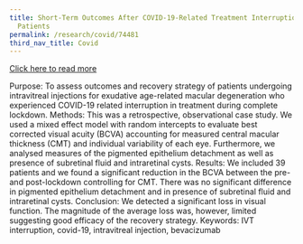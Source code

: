```yaml
---
title: Short-Term Outcomes After COVID-19-Related Treatment Interruption Among
  Patients
permalink: /research/covid/74481
third_nav_title: Covid
---
```

[Click here to read more](https://www.dovepress.com/getfile.php?fileID=74481)

Purpose: To assess outcomes and recovery strategy of patients undergoing intravitreal
injections for exudative age-related macular degeneration who experienced COVID-19
related interruption in treatment during complete lockdown.
Methods: This was a retrospective, observational case study. We used a mixed effect model
with random intercepts to evaluate best corrected visual acuity (BCVA) accounting for
measured central macular thickness (CMT) and individual variability of each eye.
Furthermore, we analysed measures of the pigmented epithelium detachment as well as
presence of subretinal fluid and intraretinal cysts.
Results: We included 39 patients and we found a significant reduction in the BCVA between
the pre- and post-lockdown controlling for CMT. There was no significant difference in
pigmented epithelium detachment and in presence of subretinal fluid and intraretinal cysts.
Conclusion: We detected a significant loss in visual function. The magnitude of the average
loss was, however, limited suggesting good efficacy of the recovery strategy.
Keywords: IVT interruption, covid-19, intravitreal injection, bevacizumab